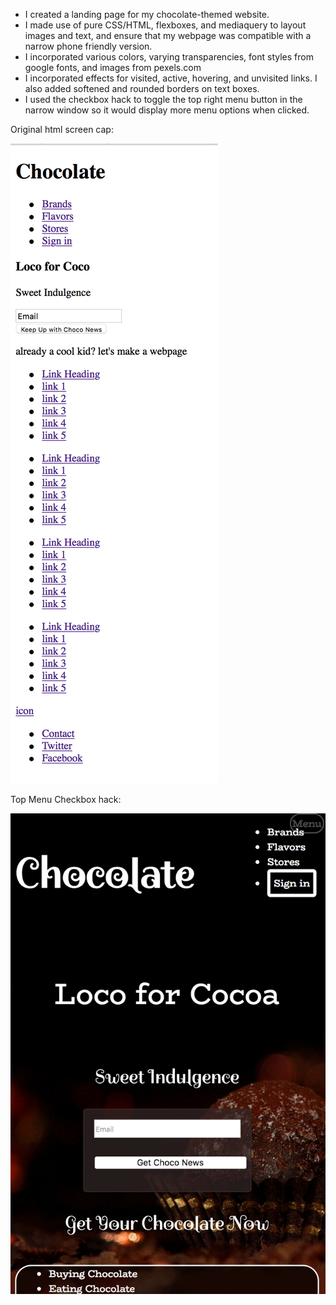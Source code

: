 * I created a landing page for my chocolate-themed website.
* I made use of  pure CSS/HTML, flexboxes, and mediaquery to layout images and text, and ensure that my webpage was compatible with a narrow phone friendly version.
* I incorporated various colors, varying transparencies, font styles from google fonts, and images from pexels.com
* I incorporated effects for visited, active, hovering, and unvisited links. I also added softened and rounded borders on text boxes.
* I used the checkbox hack to toggle the top right menu button in the narrow window so it would display more menu options when clicked.

Original html screen cap:

![screencap](images/Site-cap.png)

Top Menu Checkbox hack:

![checkboxhack](images/top-menu.png)

